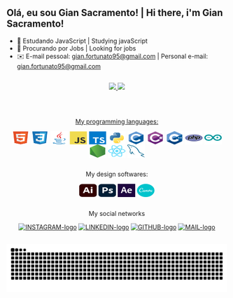 ## Olá, eu sou Gian Sacramento! | Hi there, i'm Gian Sacramento!


- 🌱 Estudando JavaScript | Studying javaScript
- 🎯 Procurando por Jobs | Looking for jobs
- ✉️ E-mail pessoal: gian.fortunato95@gmail.com | Personal e-mail: gian.fortunato95@gmail.com

##

<div align=center>
  <a href="https://github.com/Gianjr">
  <img height="200px" src="https://github-readme-stats.vercel.app/api?username=Gianjr&show_icons=true&theme=dracula&include_all_commits=true&count_private=true"/>
  <img height="200px" src="https://github-readme-stats.vercel.app/api/top-langs/?username=Gianjr&layout=compact&langs_count=16&theme=dracula"/>
</div>
  
##
  
<div align=center style="display: inline_block"><br>
  <p>My programming languages:</p>
  <a href="https://github.com/Gianjr"><img align="center" alt="HTML5-logo" height="30" width="40" src="https://github.com/devicons/devicon/blob/master/icons/html5/html5-original.svg"></a>
  <a href="https://github.com/Gianjr"><img align="center" alt="CSS3-logo" height="30" width="40" src="https://github.com/devicons/devicon/blob/master/icons/css3/css3-original.svg"></a> 
  <a href="https://github.com/Gianjr"><img align="center" alt="JAVA-logo" height="30" width="40" src="https://github.com/devicons/devicon/blob/master/icons/java/java-original.svg"></a> 
  <a href="https://github.com/Gianjr"><img align="center" alt="JAVASCRIPT-logo" height="30" width="40" src="https://github.com/devicons/devicon/blob/master/icons/javascript/javascript-original.svg"></a> 
  <a href="https://github.com/Gianjr"><img align="center" alt="TYPESCRIPT-logo" height="30" width="40" src="https://github.com/devicons/devicon/blob/master/icons/typescript/typescript-original.svg"></a> 
  <a href="https://github.com/Gianjr"><img align="center" alt="PYTON-logo" height="30" width="40" src="https://github.com/devicons/devicon/blob/master/icons/python/python-original.svg"></a> 
  <a href="https://github.com/Gianjr"><img align="center" alt="C-logo" height="30" width="40" src="https://github.com/devicons/devicon/blob/master/icons/c/c-original.svg"></a> 
  <a href="https://github.com/Gianjr"><img align="center" alt="C#-logo" height="30" width="40" src="https://github.com/devicons/devicon/blob/master/icons/csharp/csharp-original.svg"></a> 
  <a href="https://github.com/Gianjr"><img align="center" alt="C++-logo" height="30" width="40" src="https://github.com/devicons/devicon/blob/master/icons/cplusplus/cplusplus-original.svg"></a> 
  <a href="https://github.com/Gianjr"><img align="center" alt="PHP-logo" height="30" width="40" src="https://github.com/devicons/devicon/blob/master/icons/php/php-original.svg"></a> 
  <a href="https://github.com/Gianjr"><img align="center" alt="ARDUINO-logo" height="30" width="40" src="https://github.com/devicons/devicon/blob/master/icons/arduino/arduino-original.svg"></a>   
  <a href="https://github.com/Gianjr"><img align="center" alt="NODEJS-logo" height="30" width="40" src="https://github.com/devicons/devicon/blob/master/icons/nodejs/nodejs-original.svg"></a>   
  <a href="https://github.com/Gianjr"><img align="center" alt="REACT-logo" height="30" width="40" src="https://github.com/devicons/devicon/blob/master/icons/react/react-original.svg"></a>   
  <a href="https://github.com/Gianjr"><img align="center" alt="MYSQL-logo" height="30" width="40" src="https://github.com/devicons/devicon/blob/master/icons/mysql/mysql-original.svg"></a>   
</div>
  
  ##
  
<div align=center>
  <p>My design softwares:</p>
  <a href="https://github.com/Gianjr"><img align="center" alt="ILLUSTRATOR-logo" height="30" width="40" src="https://github.com/devicons/devicon/blob/master/icons/illustrator/illustrator-plain.svg"></a>   
  <a href="https://github.com/Gianjr"><img align="center" alt="PHOTOSHOP-logo" height="30" width="40" src="https://github.com/devicons/devicon/blob/master/icons/photoshop/photoshop-plain.svg"></a>   
  <a href="https://github.com/Gianjr"><img align="center" alt="AFTEREF-logo" height="30" width="40" src="https://github.com/devicons/devicon/blob/master/icons/aftereffects/aftereffects-plain.svg"></a>   
  <a href="https://github.com/Gianjr"><img align="center" alt="CANVA-logo" height="30" width="40" src="https://github.com/devicons/devicon/blob/master/icons/canva/canva-original.svg"></a>   
</div>
  
  ##
  
<div align=center>
  <p>My social networks</p>
<a href="https://www.instagram.com/Gianjr.13/" target="_blank"><img alt="INSTAGRAM-logo" src="https://img.shields.io/badge/Instagram-E4405F?style=for-the-badge&logo=instagram&logoColor=white" target="_blank"></a>   
<a href="https://www.linkedin.com/in/Gianjr-720918190/" target="_blank"><img alt="LINKEDIN-logo" src="https://img.shields.io/badge/LinkedIn-0077B5?style=for-the-badge&logo=linkedin&logoColor=white" target="_blank"></a>   
<a href="https://github.com/Gianjr" target="_blank"><img alt="GITHUB-logo" src="https://img.shields.io/badge/GitHub-100000?style=for-the-badge&logo=github&logoColor=white" target="_blank"></a>   
<a href="mailto:pro.gian.fortunato95@gmail.com" target="_blank"><img alt="MAIL-logo" src="https://img.shields.io/badge/Gmail-D14836?style=for-the-badge&logo=gmail&logoColor=white" target="_blank"></a>     
    
</div>

##
 
 
 <img src="https://raw.githubusercontent.com/Gianjr/Gianjr/output/snake.svg" alt="Snake animation" />
